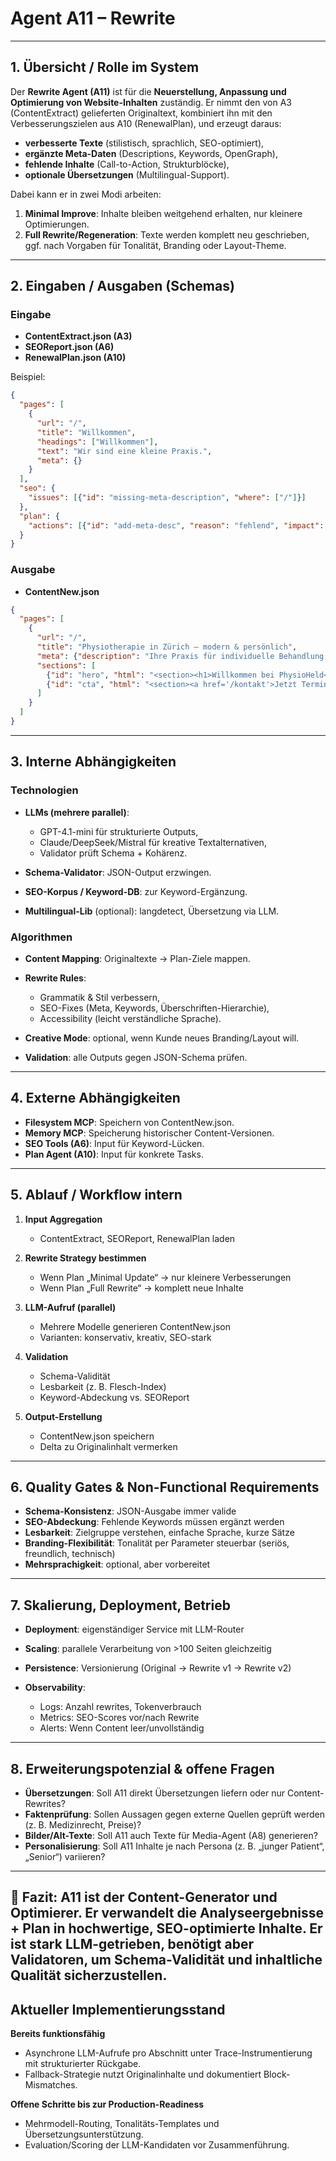 # Agent A11 – Rewrite

---

## 1. Übersicht / Rolle im System

Der **Rewrite Agent (A11)** ist für die **Neuerstellung, Anpassung und Optimierung von Website-Inhalten** zuständig.
Er nimmt den von A3 (ContentExtract) gelieferten Originaltext, kombiniert ihn mit den Verbesserungszielen aus A10 (RenewalPlan), und erzeugt daraus:

* **verbesserte Texte** (stilistisch, sprachlich, SEO-optimiert),
* **ergänzte Meta-Daten** (Descriptions, Keywords, OpenGraph),
* **fehlende Inhalte** (Call-to-Action, Strukturblöcke),
* **optionale Übersetzungen** (Multilingual-Support).

Dabei kann er in zwei Modi arbeiten:

1. **Minimal Improve**: Inhalte bleiben weitgehend erhalten, nur kleinere Optimierungen.
2. **Full Rewrite/Regeneration**: Texte werden komplett neu geschrieben, ggf. nach Vorgaben für Tonalität, Branding oder Layout-Theme.

---

## 2. Eingaben / Ausgaben (Schemas)

### Eingabe

* **ContentExtract.json (A3)**
* **SEOReport.json (A6)**
* **RenewalPlan.json (A10)**

Beispiel:

```json
{
  "pages": [
    {
      "url": "/",
      "title": "Willkommen",
      "headings": ["Willkommen"],
      "text": "Wir sind eine kleine Praxis.",
      "meta": {}
    }
  ],
  "seo": {
    "issues": [{"id": "missing-meta-description", "where": ["/"]}]
  },
  "plan": {
    "actions": [{"id": "add-meta-desc", "reason": "fehlend", "impact": "mittel"}]
  }
}
```

### Ausgabe

* **ContentNew.json**

```json
{
  "pages": [
    {
      "url": "/",
      "title": "Physiotherapie in Zürich – modern & persönlich",
      "meta": {"description": "Ihre Praxis für individuelle Behandlung, Bewegung und Prävention."},
      "sections": [
        {"id": "hero", "html": "<section><h1>Willkommen bei PhysioHeld</h1><p>Individuelle Physiotherapie in Zürich.</p></section>"},
        {"id": "cta", "html": "<section><a href='/kontakt'>Jetzt Termin vereinbaren</a></section>"}
      ]
    }
  ]
}
```

---

## 3. Interne Abhängigkeiten

### Technologien

* **LLMs (mehrere parallel)**:

  * GPT-4.1-mini für strukturierte Outputs,
  * Claude/DeepSeek/Mistral für kreative Textalternativen,
  * Validator prüft Schema + Kohärenz.
* **Schema-Validator**: JSON-Output erzwingen.
* **SEO-Korpus / Keyword-DB**: zur Keyword-Ergänzung.
* **Multilingual-Lib** (optional): langdetect, Übersetzung via LLM.

### Algorithmen

* **Content Mapping**: Originaltexte → Plan-Ziele mappen.
* **Rewrite Rules**:

  * Grammatik & Stil verbessern,
  * SEO-Fixes (Meta, Keywords, Überschriften-Hierarchie),
  * Accessibility (leicht verständliche Sprache).
* **Creative Mode**: optional, wenn Kunde neues Branding/Layout will.
* **Validation**: alle Outputs gegen JSON-Schema prüfen.

---

## 4. Externe Abhängigkeiten

* **Filesystem MCP**: Speichern von ContentNew.json.
* **Memory MCP**: Speicherung historischer Content-Versionen.
* **SEO Tools (A6)**: Input für Keyword-Lücken.
* **Plan Agent (A10)**: Input für konkrete Tasks.

---

## 5. Ablauf / Workflow intern

1. **Input Aggregation**

   * ContentExtract, SEOReport, RenewalPlan laden

2. **Rewrite Strategy bestimmen**

   * Wenn Plan „Minimal Update“ → nur kleinere Verbesserungen
   * Wenn Plan „Full Rewrite“ → komplett neue Inhalte

3. **LLM-Aufruf (parallel)**

   * Mehrere Modelle generieren ContentNew.json
   * Varianten: konservativ, kreativ, SEO-stark

4. **Validation**

   * Schema-Validität
   * Lesbarkeit (z. B. Flesch-Index)
   * Keyword-Abdeckung vs. SEOReport

5. **Output-Erstellung**

   * ContentNew.json speichern
   * Delta zu Originalinhalt vermerken

---

## 6. Quality Gates & Non-Functional Requirements

* **Schema-Konsistenz**: JSON-Ausgabe immer valide
* **SEO-Abdeckung**: Fehlende Keywords müssen ergänzt werden
* **Lesbarkeit**: Zielgruppe verstehen, einfache Sprache, kurze Sätze
* **Branding-Flexibilität**: Tonalität per Parameter steuerbar (seriös, freundlich, technisch)
* **Mehrsprachigkeit**: optional, aber vorbereitet

---

## 7. Skalierung, Deployment, Betrieb

* **Deployment**: eigenständiger Service mit LLM-Router
* **Scaling**: parallele Verarbeitung von >100 Seiten gleichzeitig
* **Persistence**: Versionierung (Original → Rewrite v1 → Rewrite v2)
* **Observability**:

  * Logs: Anzahl rewrites, Tokenverbrauch
  * Metrics: SEO-Scores vor/nach Rewrite
  * Alerts: Wenn Content leer/unvollständig

---

## 8. Erweiterungspotenzial & offene Fragen

* **Übersetzungen**: Soll A11 direkt Übersetzungen liefern oder nur Content-Rewrites?
* **Faktenprüfung**: Sollen Aussagen gegen externe Quellen geprüft werden (z. B. Medizinrecht, Preise)?
* **Bilder/Alt-Texte**: Soll A11 auch Texte für Media-Agent (A8) generieren?
* **Personalisierung**: Soll A11 Inhalte je nach Persona (z. B. „junger Patient“, „Senior“) variieren?

---

📄 **Fazit**:
A11 ist der **Content-Generator und Optimierer**. Er verwandelt die Analyseergebnisse + Plan in **hochwertige, SEO-optimierte Inhalte**.
Er ist stark LLM-getrieben, benötigt aber Validatoren, um **Schema-Validität und inhaltliche Qualität** sicherzustellen.
---

## Aktueller Implementierungsstand

**Bereits funktionsfähig**

- Asynchrone LLM-Aufrufe pro Abschnitt unter Trace-Instrumentierung mit strukturierter Rückgabe.
- Fallback-Strategie nutzt Originalinhalte und dokumentiert Block-Mismatches.

**Offene Schritte bis zur Production-Readiness**

- Mehrmodell-Routing, Tonalitäts-Templates und Übersetzungsunterstützung.
- Evaluation/Scoring der LLM-Kandidaten vor Zusammenführung.

